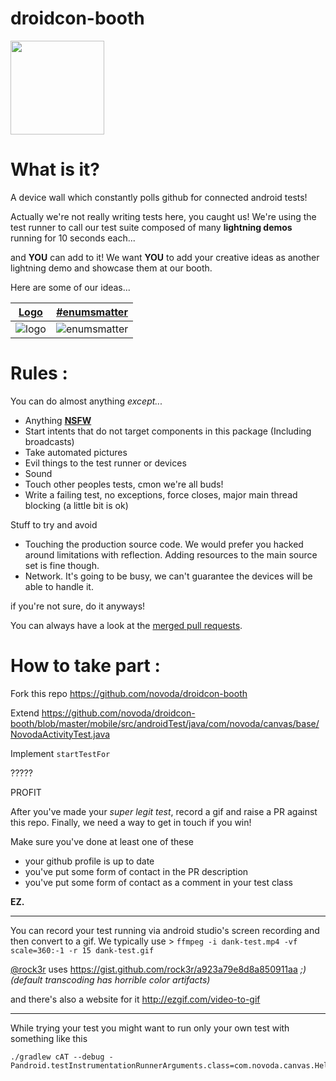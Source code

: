 droidcon-booth
=============
<img src="https://pbs.twimg.com/media/CSeP7ybW4AA6S5H.jpg:large" width="150px"/>

What is it?
==

A device wall which constantly polls github for connected android tests!

Actually we're not really writing tests here, you caught us! We're using the test runner to call our test suite composed of many **lightning demos** running for 10 seconds each...

and **YOU** can add to it! We want **YOU** to add your creative ideas as another lightning demo and showcase them at our booth.

Here are some of our ideas...

[Logo](https://github.com/novoda/droidcon-booth/pull/18) | [#enumsmatter](https://github.com/novoda/droidcon-booth/pull/5)
| --- | ---
![logo](https://cloud.githubusercontent.com/assets/1626673/10728185/0a054c52-7be0-11e5-8a75-ab5c1b2bf0dc.gif)|![enumsmatter](https://cloud.githubusercontent.com/assets/466546/10677915/15e2e416-7907-11e5-9cb4-a53df89c1915.gif)

Rules :
==

You can do almost anything *except...*

- Anything **[NSFW](https://en.wikipedia.org/wiki/Not_safe_for_work)**
- Start intents that do not target components in this package (Including broadcasts)
- Take automated pictures
- Evil things to the test runner or devices
- Sound
- Touch other peoples tests, cmon we're all buds!
- Write a failing test, no exceptions, force closes, major main thread blocking (a little bit is ok)

Stuff to try and avoid
- Touching the production source code. We would prefer you hacked around limitations with reflection. Adding resources to the main source set is fine though.
- Network. It's going to be busy, we can't guarantee the devices will be able to handle it.

if you're not sure, do it anyways! 

You can always have a look at the [merged pull requests](https://github.com/novoda/droidcon-booth/pulls?q=is%3Apr+is%3Aclosed).

How to take part :
==

Fork this repo https://github.com/novoda/droidcon-booth

Extend https://github.com/novoda/droidcon-booth/blob/master/mobile/src/androidTest/java/com/novoda/canvas/base/NovodaActivityTest.java

Implement `startTestFor`

?????

PROFIT


After you've made your *super legit test*, record a gif and raise a PR against this repo. 
Finally, we need a way to get in touch if you win!

Make sure you've done at least one of these  
- your github profile is up to date
- you've put some form of contact in the PR description
- you've put some form of contact as a comment in your test class


**EZ.**

***
You can record your test running via android studio's screen recording and then convert to a gif. We typically use >
`ffmpeg -i dank-test.mp4 -vf scale=360:-1 -r 15 dank-test.gif` 

[@rock3r](https://github.com/rock3r) uses https://gist.github.com/rock3r/a923a79e8d8a850911aa *;) (default transcoding has horrible color artifacts)*

and there's also a website for it http://ezgif.com/video-to-gif
***
While trying your test you might want to run only your own test with something like this

```
./gradlew cAT --debug -Pandroid.testInstrumentationRunnerArguments.class=com.novoda.canvas.HelloWorldTest
```
